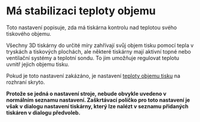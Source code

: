 Má stabilizaci teploty objemu
====
Toto nastavení popisuje, zda má tiskárna kontrolu nad teplotou svého tiskového objemu.

Všechny 3D tiskárny do určité míry zahřívají svůj objem tisku pomocí tepla v tryskách a tiskových plochách, ale některé tiskárny mají aktivní topné nebo ventilační systémy a teplotní sondu. To jim umožňuje regulovat teplotu uvnitř jejich objemu tisku.

Pokud je toto nastavení zakázáno, je nastavení [teploty objemu tisku](../material/build_volume_temperature.md) na rozhraní skryto.

**Protože se jedná o nastavení stroje, nebude obvykle uvedeno v normálním seznamu nastavení. Zaškrtávací políčko pro toto nastavení je však v dialogu nastavení tiskárny, který lze nalézt v seznamu přidaných tiskáren v dialogu předvoleb.**